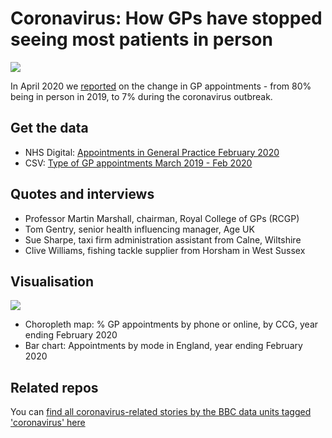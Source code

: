 # Coronavirus: How GPs have stopped seeing most patients in person

![](https://ichef.bbci.co.uk/news/624/cpsprodpb/BF09/production/_111750984_gpapptmapuk-nc.png)

In April 2020 we [reported](https://www.bbc.co.uk/news/uk-england-52216222) on the change in GP appointments - from 80% being in person in 2019, to 7% during the coronavirus outbreak.

## Get the data

* NHS Digital: [Appointments in General Practice February 2020](https://digital.nhs.uk/data-and-information/publications/statistical/appointments-in-general-practice/february-2020)
* CSV: [Type of GP appointments March 2019 - Feb 2020](https://github.com/BBC-Data-Unit/Coronavirus-GPs/blob/master/Type%20of%20GP%20appointments%20March%202019%20-%20Feb%202020%20-%20App%20by%20CCG.csv)

## Quotes and interviews

* Professor Martin Marshall, chairman, Royal College of GPs (RCGP) 
* Tom Gentry, senior health influencing manager, Age UK
* Sue Sharpe, taxi firm administration assistant from Calne, Wiltshire
* Clive Williams, fishing tackle supplier from Horsham in West Sussex

## Visualisation

![](https://ichef.bbci.co.uk/news/624/cpsprodpb/8DCE/production/_111720363_appointmentsyear-nc.png)

* Choropleth map: % GP appointments by phone or online, by CCG, year ending February 2020
* Bar chart: Appointments by mode in England, year ending February 2020


## Related repos

You can [find all coronavirus-related stories by the BBC data units tagged 'coronavirus' here](https://github.com/search?q=topic%3Acoronavirus+org%3ABBC-Data-Unit&type=Repositories)
